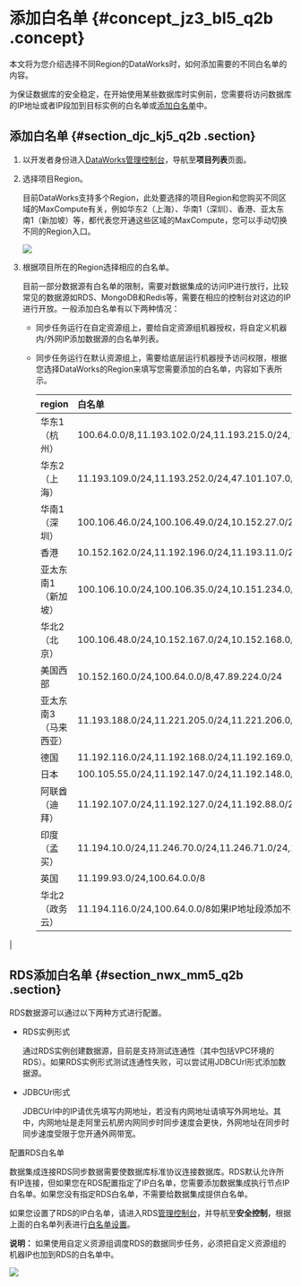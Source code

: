 # 添加白名单 {#concept_jz3_bl5_q2b .concept}

本文将为您介绍选择不同Region的DataWorks时，如何添加需要的不同白名单的内容。

为保证数据库的安全稳定，在开始使用某些数据库时实例前，您需要将访问数据库的IP地址或者IP段加到目标实例的白名单或[添加白名单](intl.zh-CN/使用指南/数据集成/常见配置/添加白名单.md#)中。

## 添加白名单 {#section_djc_kj5_q2b .section}

1.  以开发者身份进入[DataWorks管理控制台](https://workbench.data.aliyun.com/console)，导航至**项目列表**页面。
2.  选择项目Region。

    目前DataWorks支持多个Region，此处要选择的项目Region和您购买不同区域的MaxCompute有关，例如华东2（上海）、华南1（深圳）、香港、亚太东南1（新加坡）等，都代表您开通这些区域的MaxCompute，您可以手动切换不同的Region入口。

    ![](http://static-aliyun-doc.oss-cn-hangzhou.aliyuncs.com/assets/img/16265/15417294668537_zh-CN.jpg)

3.  根据项目所在的Region选择相应的白名单。

    目前一部分数据源有白名单的限制，需要对数据集成的访问IP进行放行，比较常见的数据源如RDS、MongoDB和Redis等，需要在相应的控制台对这边的IP进行开放。一般添加白名单有以下两种情况：

    -   同步任务运行在自定资源组上，要给自定资源组机器授权，将自定义机器内/外网IP添加数据源的白名单列表。
    -   同步任务运行在默认资源组上，需要给底层运行机器授予访问权限，根据您选择DataWorks的Region来填写您需要添加的白名单，内容如下表所示。

        |region|白名单|
        |:-----|:--|
        |华东1（杭州）|100.64.0.0/8,11.193.102.0/24,11.193.215.0/24,11.194.110.0/24,11.194.73.0/24,118.31.157.0/24,47.97.53.0/24|
        |华东2（上海）|11.193.109.0/24,11.193.252.0/24,47.101.107.0/24,47.100.129.0/24,106.15.14.0/24,10.117.28.203,10.117.39.238,10.143.32.0/24,10.152.69.0/24,10.153.136.0/24,10.27.63.15,10.27.63.38,10.27.63.41,10.27.63.60,10.46.64.81,10.46.67.156,11.192.97.0/24,11.192.98.0/24,11.193.102.0/24,11.218.89.0/24,11.218.96.0/24,11.219.217.0/24,11.219.218.0/24,11.219.219.0/24,11.219.233.0/24,11.219.234.0/24,118.178.142.154,118.178.56.228,118.178.59.233,118.178.84.74,120.27.160.26,120.27.160.81,121.43.110.160,121.43.112.137,100.64.0.0/8|
        |华南1（深圳）|100.106.46.0/24,100.106.49.0/24,10.152.27.0/24,10.152.28.0/24,11.192.91.0/24,11.192.96.0/24,11.193.103.0/24,100.64.0.0/8,120.76.104.0/24,120.76.91.0/24,120.78.45.0/24|
        |香港|10.152.162.0/24,11.192.196.0/24,11.193.11.0/24,100.64.0.0/8,11.192.196.0/24,47.89.61.0/24,47.91.171.0/24|
        |亚太东南1（新加坡）|100.106.10.0/24,100.106.35.0/24,10.151.234.0/24,10.151.238.0/24,10.152.248.0/24,11.192.153.0/24,11.192.40.0/24,11.193.8.0/24,100.64.0.0/8,100.106.10.0/24,100.106.35.0/24,10.151.234.0/24,10.151.238.0/24,10.152.248.0/24,11.192.40.0/24,47.88.147.0/24,47.88.235.0/24,11.193.162.0/24,11.193.163.0/24,11.193.220.0/24,11.193.158.0/24,47.74.162.0/24,47.74.203.0/24,47.74.161.0/24|
        |华北2（北京）|100.106.48.0/24,10.152.167.0/24,10.152.168.0/24,11.193.50.0/24,11.193.75.0/24,11.193.82.0/24,11.193.99.0/24,100.64.0.0/8,47.93.110.0/24,47.94.185.0/24,47.95.63.0/24,11.197.231.0/24,11.195.172.0/24,47.94.49.0/24,182.92.144.0/24|
        |美国西部|10.152.160.0/24,100.64.0.0/8,47.89.224.0/24|
        |亚太东南3（马来西亚）|11.193.188.0/24,11.221.205.0/24,11.221.206.0/24,11.221.207.0/24,100.64.0.0/8,11.214.81.0/24,47.254.212.0/24|
        |德国|11.192.116.0/24,11.192.168.0/24,11.192.169.0/24,11.192.170.0/24,11.193.106.0/24,100.64.0.0/8,11.192.116.14,11.192.116.142,11.192.116.160,11.192.116.75,11.192.170.27,47.91.82.22,47.91.83.74,47.91.83.93,47.91.84.11,47.91.84.110,47.91.84.82|
        |日本|100.105.55.0/24,11.192.147.0/24,11.192.148.0/24,11.192.149.0/24,100.64.0.0/8,47.91.12.0/24,47.91.13.0/24,47.91.9.0/24|
        |阿联酋（迪拜）|11.192.107.0/24,11.192.127.0/24,11.192.88.0/24,11.193.246.0/24,47.91.116.0/24,100.64.0.0/8|
        |印度（孟买）|11.194.10.0/24,11.246.70.0/24,11.246.71.0/24,11.246.73.0/24,11.246.74.0/24,100.64.0.0/8,149.129.164.0/24|
        |英国|11.199.93.0/24,100.64.0.0/8|
        |华北2（政务云）|11.194.116.0/24,100.64.0.0/8如果IP地址段添加不成功，请添加IP地址：11.194.116.160,11.194.116.161,11.194.116.162,11.194.116.163,11.194.116.164,11.194.116.165,11.194.116.167,11.194.116.169,11.194.116.170,11.194.116.171,11.194.116.172,11.194.116.173,11.194.116.174,11.194.116.175

|


## RDS添加白名单 {#section_nwx_mm5_q2b .section}

RDS数据源可以通过以下两种方式进行配置。

-   RDS实例形式

    通过RDS实例创建数据源，目前是支持测试连通性（其中包括VPC环境的RDS）。如果RDS实例形式测试连通性失败，可以尝试用JDBCUrl形式添加数据源。

-   JDBCUrl形式

    JDBCUrl中的IP请优先填写内网地址，若没有内网地址请填写外网地址。其中，内网地址是走阿里云机房内网同步时同步速度会更快，外网地址在同步时同步速度受限于您开通外网带宽。


配置RDS白名单

数据集成连接RDS同步数据需要使数据库标准协议连接数据库。RDS默认允许所有IP连接，但如果您在RDS配置指定了IP白名单，您需要添加数据集成执行节点IP白名单。如果您没有指定RDS白名单，不需要给数据集成提供白名单。

如果您设置了RDS的IP白名单，请进入RDS[管理控制台](https://account.alibabacloud.com/login/login.htm)，并导航至**安全控制**，根据上面的白名单列表进行[白名单设置](https://www.alibabacloud.com/help/doc-detail/26198.htm)。

**说明：** 如果使用自定义资源组调度RDS的数据同步任务，必须把自定义资源组的机器IP也加到RDS的白名单中。

![](http://static-aliyun-doc.oss-cn-hangzhou.aliyuncs.com/assets/img/16265/15417294668541_zh-CN.jpg)

